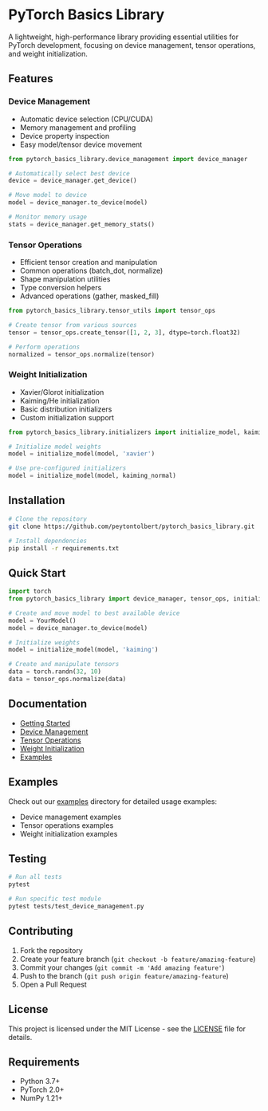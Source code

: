 # PyTorch Basics Library

A lightweight, high-performance library providing essential utilities for PyTorch development, focusing on device management, tensor operations, and weight initialization.

## Features

### Device Management
- Automatic device selection (CPU/CUDA)
- Memory management and profiling
- Device property inspection
- Easy model/tensor device movement

```python
from pytorch_basics_library.device_management import device_manager

# Automatically select best device
device = device_manager.get_device()

# Move model to device
model = device_manager.to_device(model)

# Monitor memory usage
stats = device_manager.get_memory_stats()
```

### Tensor Operations
- Efficient tensor creation and manipulation
- Common operations (batch_dot, normalize)
- Shape manipulation utilities
- Type conversion helpers
- Advanced operations (gather, masked_fill)

```python
from pytorch_basics_library.tensor_utils import tensor_ops

# Create tensor from various sources
tensor = tensor_ops.create_tensor([1, 2, 3], dtype=torch.float32)

# Perform operations
normalized = tensor_ops.normalize(tensor)
```

### Weight Initialization
- Xavier/Glorot initialization
- Kaiming/He initialization
- Basic distribution initializers
- Custom initialization support

```python
from pytorch_basics_library.initializers import initialize_model, kaiming_normal

# Initialize model weights
model = initialize_model(model, 'xavier')

# Use pre-configured initializers
model = initialize_model(model, kaiming_normal)
```

## Installation

```bash
# Clone the repository
git clone https://github.com/peytontolbert/pytorch_basics_library.git

# Install dependencies
pip install -r requirements.txt
```

## Quick Start

```python
import torch
from pytorch_basics_library import device_manager, tensor_ops, initialize_model

# Create and move model to best available device
model = YourModel()
model = device_manager.to_device(model)

# Initialize weights
model = initialize_model(model, 'kaiming')

# Create and manipulate tensors
data = torch.randn(32, 10)
data = tensor_ops.normalize(data)
```

## Documentation

- [Getting Started](docs/getting_started.md)
- [Device Management](docs/device_management.md)
- [Tensor Operations](docs/tensor_operations.md)
- [Weight Initialization](docs/weight_initialization.md)
- [Examples](examples/README.md)

## Examples

Check out our [examples](examples/) directory for detailed usage examples:
- Device management examples
- Tensor operations examples
- Weight initialization examples

## Testing

```bash
# Run all tests
pytest

# Run specific test module
pytest tests/test_device_management.py
```

## Contributing

1. Fork the repository
2. Create your feature branch (`git checkout -b feature/amazing-feature`)
3. Commit your changes (`git commit -m 'Add amazing feature'`)
4. Push to the branch (`git push origin feature/amazing-feature`)
5. Open a Pull Request

## License

This project is licensed under the MIT License - see the [LICENSE](LICENSE) file for details.

## Requirements

- Python 3.7+
- PyTorch 2.0+
- NumPy 1.21+